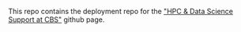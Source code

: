 
This repo contains the deployment repo for the ["HPC & Data Science Support at CBS"](cbs-hpc.github.io) github page.
